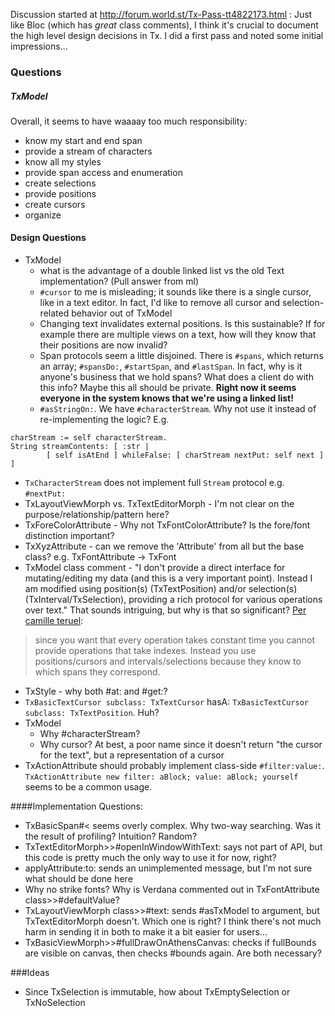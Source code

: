 Discussion started at http://forum.world.st/Tx-Pass-tt4822173.html :
Just like Bloc (which has *great* class comments), I think it's crucial to document the high level design decisions in Tx. I did a first pass and noted some initial impressions...

### Questions

##### TxModel
Overall, it seems to have waaaay too much responsibility:
- know my start and end span
- provide a stream of characters
- know all my styles
- provide span access and enumeration
- create selections
- provide positions
- create cursors
- organize 

#### Design Questions
- TxModel
  - what is the advantage of a double linked list vs the old Text implementation? (Pull answer from ml)
  - `#cursor` to me is misleading; it sounds like there is a single cursor, like in a text editor. In fact, I'd like to remove all cursor and selection-related behavior out of TxModel
  - Changing text invalidates external positions. Is this sustainable? If for example there are multiple views on a text, how will they know that their positions are now invalid?
  - Span protocols seem a little disjoined. There is `#spans`, which returns an array; `#spansDo:`, `#startSpan`, and `#lastSpan`. In fact, why is it anyone's business that we hold spans? What does a client do with this info? Maybe this all should be private. **Right now it seems everyone in the system knows that we're using a linked list!**
  - `#asStringOn:`. We have `#characterStream`. Why not use it instead of re-implementing the logic? E.g.
```
charStream := self characterStream.
String streamContents: [ :str |
        [ self isAtEnd ] whileFalse: [ charStream nextPut: self next ] ]
```
- `TxCharacterStream` does not implement full `Stream` protocol e.g. `#nextPut:`
- TxLayoutViewMorph vs. TxTextEditorMorph - I'm not clear on the purpose/relationship/pattern here?
- TxForeColorAttribute - Why not TxFontColorAttribute? Is the fore/font distinction important?
- TxXyzAttribute - can we remove the 'Attribute' from all but the base class? e.g. TxFontAttribute -> TxFont
- TxModel class comment - "I don't provide a direct interface for mutating/editing my data (and this is a very important point). Instead I am modified using position(s) (TxTextPosition) and/or selection(s) (TxInterval/TxSelection), providing a rich protocol for various operations over text." That sounds intriguing, but why is that so significant?
[Per camille teruel](http://forum.world.st/TxText-More-Cleaning-and-Questions-tp4823894p4824197.html):

> since you want that every operation takes constant time you cannot provide operations that take indexes.
Instead you use positions/cursors and intervals/selections because they know to which spans they correspond.

- TxStyle - why both #at: and #get:?
- `TxBasicTextCursor subclass: TxTextCursor` hasA: `TxBasicTextCursor subclass: TxTextPosition`. Huh?
- TxModel
  - Why #characterStream?
  - Why cursor? At best, a poor name since it doesn't return "the cursor for the text", but a representation of a cursor
- TxActionAttribute should probably implement class-side `#filter:value:`. `TxActionAttribute new filter: aBlock; value: aBlock; yourself` seems to be a common usage.

####Implementation Questions:
- TxBasicSpan#< seems overly complex. Why two-way searching. Was it the result of profiling? Intuition? Random?
- TxTextEditorMorph>>#openInWindowWithText: says not part of API, but this code is pretty much the only way to use it for now, right?
- applyAttribute:to: sends an unimplemented message, but I'm not sure what should be done here
- Why no strike fonts? Why is Verdana commented out in TxFontAttribute class>>#defaultValue?
- TxLayoutViewMorph class>>#text: sends #asTxModel to argument, but TxTextEditorMorph doesn't. Which one is right? I think there's not much harm in sending it in both to make it a bit easier for users...
- TxBasicViewMorph>>#fullDrawOnAthensCanvas: checks if fullBounds are visible on canvas, then checks #bounds again. Are both necessary? 

###Ideas
- Since TxSelection is immutable, how about TxEmptySelection or TxNoSelection
